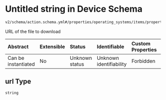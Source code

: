 # Untitled string in Device Schema

```txt
v2/schema/action.schema.yml#/properties/operating_systems/items/properties/steps/items/properties/actions/items/oneOf/26/properties/core:manual_download/properties/file/properties/url
```

URL of the file to download

| Abstract            | Extensible | Status         | Identifiable            | Custom Properties | Additional Properties | Access Restrictions | Defined In                                                          |
| :------------------ | :--------- | :------------- | :---------------------- | :---------------- | :-------------------- | :------------------ | :------------------------------------------------------------------ |
| Can be instantiated | No         | Unknown status | Unknown identifiability | Forbidden         | Allowed               | none                | [device.schema.json*](../device.schema.json "open original schema") |

## url Type

`string`
